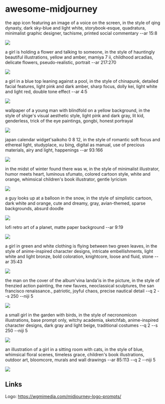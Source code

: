 # awesome-midjourney

the app icon featuring an image of a voice on the screen, in the style of qing dynasty, dark sky-blue and light white, storybook-esque, quadratura, minimalist graphic designer, tachisme, printed social commentary --ar 15:8

![](images/chazprogibator6_the_app_icon_featuring_an_image_of_a_voice_on_t_06765693-588f-49e7-aaec-865843dbafac.png)

a girl is holding a flower and talking to someone, in the style of hauntingly beautiful illustrations, yellow and amber, mamiya 7 ii, childhood arcadias, delicate flowers, pseudo-realistic, portrait --ar 217:270

![](images/chazprogibator6_a_girl_is_holding_a_flower_and_talking_to_someo_baf946f7-975e-4915-8adb-d950675ecbb8.png)

a girl in a blue top leaning against a pool, in the style of chinapunk, detailed facial features, light pink and dark amber, sharp focus, dolly kei, light white and light red, double tone effect --ar 4:5

![](images/chazprogibator6_a_girl_in_a_blue_top_leaning_against_a_pool_in__f0b215e1-f036-427d-8bc4-37ca09977566.png)

wallpaper of a young man with blindfold on a yellow background, in the style of shige's visual aesthetic style, light pink and dark gray, lit kid, genderless, trick of the eye paintings, gongbi, honest portrayal

![](images/nuxwaideqoj1_wallpaper_of_a_young_man_with_blindfold_on_a_yello_b05c660b-5e9c-4d11-af9e-eae5813fe5fe.png)

japan calendar widget'saikoho 0 8 12, in the style of romantic soft focus and ethereal light, studyplace, xu bing, digital as manual, use of precious materials, airy and light, happenings --ar 93:166

![](images/nuxwaideqoj1_japan_calendar_widgetsaikoho_0_8_12_in_the_style_o_744babcf-6466-43b5-845a-9e795be9474b.png)

in the midst of winter found there was w, in the style of minimalist illustrator, humor meets heart, luminous sfumato, colored cartoon style, white and orange, whimsical children's book illustrator, gentle lyricism

![](images/chazprogibator6_in_the_midst_of_winter_found_there_was_w_in_the_fc97bf2d-1a42-453a-b624-81872899f38e.png)

a guy looks up at a balloon in the snow, in the style of simplistic cartoon, dark white and orange, cute and dreamy, gray, avian-themed, sparse backgrounds, absurd doodle

![](images/chazprogibator6_a_guy_looks_up_at_a_balloon_in_the_snow_in_the__2b6213f3-ab88-45a7-96fe-55cdf3841186.png)

lofi retro art of a planet, matte paper background --ar 9:19

![](images/nuxwaideqoj1_lofi_retro_art_of_a_planet_matte_paper_background_79c99579-ebbb-4878-847d-21e75ad39f6f.png)

a girl in green and white clothing is flying between two green leaves, in the style of anime-inspired character designs, intricate embellishments, light white and light bronze, bold coloration, knightcore, loose and fluid, stone --ar 35:43

![](images/nuxwaideqoj1_a_girl_in_green_and_white_clothing_is_flying_betwe_60dbda64-527c-4e83-b9f7-7b84ca152c9d.webp)

the man on the cover of the album'vina landa'is in the picture, in the style of frenzied action painting, the new fauves, neoclassical sculptures, the san francisco renaissance., patriotic, joyful chaos, precise nautical detail --q 2 --s 250 --niji 5

![](images/kcwwba_the_man_on_the_cover_of_the_albumvina_landais_in_the_pic_60a4ceb8-90d4-4738-860f-c18aef28186f.png)

a small girl in the garden with birds, in the style of necronomicon illustrations, base prompt only, witchy academia, sketchfab, anime-inspired character designs, dark gray and light beige, traditional costumes --q 2 --s 250 --niji 5

![](images/kcwwba_a_small_girl_in_the_garden_with_birds_in_the_style_of_ne_14fc5602-028a-426c-ad5a-042239dd0330.png)

an illustration of a girl in a sitting room with cats, in the style of blue, whimsical floral scenes, timeless grace, children's book illustrations, outdoor art, bloomcore, murals and wall drawings --ar 85:113 --q 2 --niji 5

![](images/kcwwba_an_illustration_of_a_girl_in_a_sitting_room_with_cats_in_04b1203f-daf5-4c5a-98e4-81fdd7e737cf.webp)

## Links

Logo: https://wgmimedia.com/midjourney-logo-prompts/
